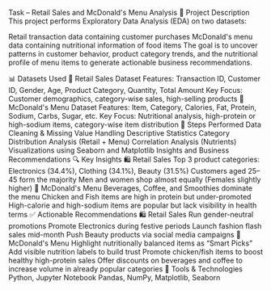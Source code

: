 Task – Retail Sales and McDonald's Menu Analysis
📁 Project Description
This project performs Exploratory Data Analysis (EDA) on two datasets:

Retail transaction data containing customer purchases
McDonald's menu data containing nutritional information of food items
The goal is to uncover patterns in customer behavior, product category trends, and the nutritional profile of menu items to generate actionable business recommendations.

📊 Datasets Used
🛒 Retail Sales Dataset
Features: Transaction ID, Customer ID, Gender, Age, Product Category, Quantity, Total Amount
Key Focus: Customer demographics, category-wise sales, high-selling products
🍔 McDonald's Menu Dataset
Features: Item, Category, Calories, Fat, Protein, Sodium, Carbs, Sugar, etc.
Key Focus: Nutritional analysis, high-protein or high-sodium items, category-wise item distribution
🚀 Steps Performed
Data Cleaning & Missing Value Handling
Descriptive Statistics
Category Distribution Analysis (Retail + Menu)
Correlation Analysis (Nutrients)
Visualizations using Seaborn and Matplotlib
Insights and Business Recommendations
🔍 Key Insights
🛍️ Retail Sales
Top 3 product categories: Electronics (34.4%), Clothing (34.1%), Beauty (31.5%)
Customers aged 25–45 form the majority
Men and women shop almost equally (Females slightly higher)
🍔 McDonald's Menu
Beverages, Coffee, and Smoothies dominate the menu
Chicken and Fish items are high in protein but under-promoted
High-calorie and high-sodium items are popular but lack visibility in health terms
✅ Actionable Recommendations
🛍️ Retail Sales
Run gender-neutral promotions
Promote Electronics during festive periods
Launch fashion flash sales mid-month
Push Beauty products via social media campaigns
🍔 McDonald's Menu
Highlight nutritionally balanced items as “Smart Picks”
Add visible nutrition labels to build trust
Promote chicken/fish items to boost healthy high-protein sales
Offer discounts on beverages and coffee to increase volume in already popular categories
🧠 Tools & Technologies
Python, Jupyter Notebook
Pandas, NumPy, Matplotlib, Seaborn
